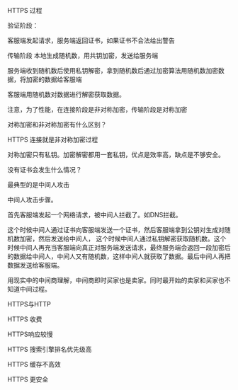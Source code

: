 HTTPS 过程

验证阶段：

客服端发起请求，服务端返回证书，如果证书不合法给出警告

传输阶段 本地生成随机数，用共钥加密，发送给服务端

服务端收到随机数后使用私钥解密，拿到随机数后通过加密算法用随机数加密数据，将加密的数据给客服端


客服端用随机数对数据进行解密获取数据。


注意，为了性能，在连接阶段是非对称加密，传输阶段是对称加密


对称加密和非对称加密有什么区别？

HTTPS 连接就是非对称加密过程

对称加密只有私钥。加密解密都用一套私钥，优点是效率高，缺点是不够安全。


没有证书会发生什么情况？

最典型的是中间人攻击

中间人攻击步骤。

首先客服端发起一个网络请求，被中间人拦截了。如DNS拦截。

这个时候中间人通过证书向客服端发送一个证书，然后客服端拿到公钥对生成对随机数加密，然后发送给中间人，
这个时候中间人通过私钥解密获取随机数。这个时候中间人再充当客服端向真正对服务端发送请求，最终服务端会返回一段加密后的数据给中间人，中间人又有随机数，这样中间人就获取了数据。最后中间人再把数据发送给客服端。


用现实中的中间商理解，中间商即时买家也是卖家。同时最开始的卖家和买家也不知道中间过程。


HTTPS与HTTP


HTTPS 收费 

HTTPS响应较慢

HTTPS 搜索引擎排名优先级高

HTTPS 缓存不高效

HTTPS 更安全













